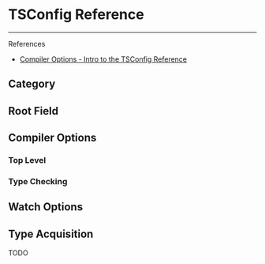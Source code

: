 # TSConfig Reference

---

References

- [Compiler Options - Intro to the TSConfig Reference](https://www.typescriptlang.org/tsconfig)

## Category

## Root Field

## Compiler Options

### Top Level

### Type Checking

## Watch Options

## Type Acquisition

TODO
